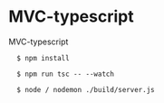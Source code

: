 # MVC-typescript
MVC-typescript 


      $ npm install
      
      $ npm run tsc -- --watch
      
      $ node / nodemon ./build/server.js

